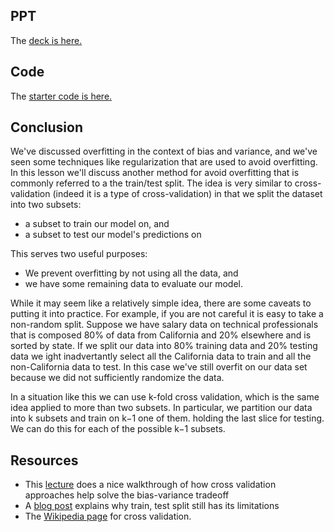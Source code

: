 ## PPT

The [deck is here.](https://github.com/ga-students/DSI-DC-2/blob/master/curriculum/Week-03/3.09-train-test-split-cv/Model%20Evaluation.pdf)

## Code

The [starter code is here.](https://github.com/ga-students/DSI-DC-2/blob/master/curriculum/Week-03/3.09-train-test-split-cv/starter-code.py)

## Conclusion

We've discussed overfitting in the context of bias and variance, and we've seen some techniques like regularization that are used to avoid overfitting. In this lesson we'll discuss another method for avoid overfitting that is commonly referred to a the train/test split. The idea is very similar to cross-validation (indeed it is a type of cross-validation) in that we split the dataset into two subsets:

- a subset to train our model on, and
- a subset to test our model's predictions on

This serves two useful purposes:

- We prevent overfitting by not using all the data, and
- we have some remaining data to evaluate our model.

While it may seem like a relatively simple idea, there are some caveats to putting it into practice. For example, if you are not careful it is easy to take a non-random split. Suppose we have salary data on technical professionals that is composed 80% of data from California and 20% elsewhere and is sorted by state. If we split our data into 80% training data and 20% testing data we ight inadvertantly select all the California data to train and all the non-California data to test. In this case we've still overfit on our data set because we did not sufficiently randomize the data.

In a situation like this we can use k-fold cross validation, which is the same idea applied to more than two subsets. In particular, we partition our data into k subsets and train on k−1 one of them. holding the last slice for testing. We can do this for each of the possible k−1 subsets.

## Resources

- This [lecture](https://www.youtube.com/watch?v=_2ij6eaaSl0) does a nice walkthrough of how cross validation approaches help solve the bias-variance tradeoff
- A [blog post](http://www.win-vector.com/blog/2015/01/random-testtrain-split-is-not-always-enough/) explains why train, test split still has its limitations
- The [Wikipedia page](https://en.wikipedia.org/wiki/Cross-validation_(statistics)) for cross validation.
